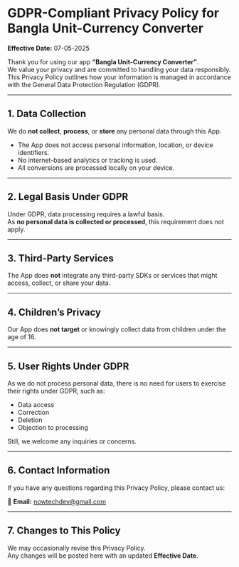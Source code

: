 # GDPR-Compliant Privacy Policy for Bangla Unit-Currency Converter

**Effective Date:** 07-05-2025

Thank you for using our app **“Bangla Unit-Currency Converter”**.  
We value your privacy and are committed to handling your data responsibly. This Privacy Policy outlines how your information is managed in accordance with the General Data Protection Regulation (GDPR).

---

## 1. Data Collection

We do **not collect**, **process**, or **store** any personal data through this App.

- The App does not access personal information, location, or device identifiers.  
- No internet-based analytics or tracking is used.  
- All conversions are processed locally on your device.

---

## 2. Legal Basis Under GDPR

Under GDPR, data processing requires a lawful basis.  
As **no personal data is collected or processed**, this requirement does not apply.

---

## 3. Third-Party Services

The App does **not** integrate any third-party SDKs or services that might access, collect, or share your data.

---

## 4. Children’s Privacy

Our App does **not target** or knowingly collect data from children under the age of 16.

---

## 5. User Rights Under GDPR

As we do not process personal data, there is no need for users to exercise their rights under GDPR, such as:

- Data access  
- Correction  
- Deletion  
- Objection to processing

Still, we welcome any inquiries or concerns.

---

## 6. Contact Information

If you have any questions regarding this Privacy Policy, please contact us:

📧 **Email:** nowtechdev@gmail.com

---

## 7. Changes to This Policy

We may occasionally revise this Privacy Policy.  
Any changes will be posted here with an updated **Effective Date**.
